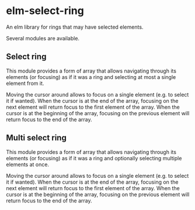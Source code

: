 # elm-select-ring

An elm library for rings that may have selected elements.

Several modules are available.

## Select ring

This module provides a form of array that allows navigating through its elements (or focusing)
as if it was a ring and selecting at most a single element from it.

Moving the cursor around allows to focus on a single element (e.g. to select it if wanted).
When the cursor is at the end of the array, focusing on the next element will return focus to the
first element of the array.
When the cursor is at the beginning of the array, focusing on the previous element will return focus
to the end of the array.

## Multi select ring

This module provides a form of array that allows navigating through its elements (or focusing)
as if it was a ring and optionally selecting multiple elements at once.

Moving the cursor around allows to focus on a single element (e.g. to select it if wanted).
When the cursor is at the end of the array, focusing on the next element will return focus to the
first element of the array.
When the cursor is at the beginning of the array, focusing on the previous element will return focus
to the end of the array.

